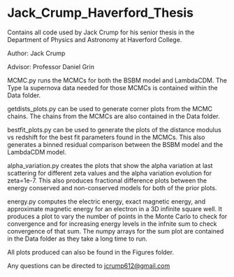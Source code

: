 # Jack_Crump_Haverford_Thesis
Contains all code used by Jack Crump for his senior thesis in the Department of Physics and Astronomy at Haverford College.

Author: Jack Crump

Advisor: Professor Daniel Grin

MCMC.py runs the MCMCs for both the BSBM model and LambdaCDM. The Type Ia supernova data needed for those MCMCs is contained within the Data folder.

getdists_plots.py can be used to generate corner plots from the MCMC chains. The chains from the MCMCs are also contained in the Data folder.

bestfit_plots.py can be used to generate the plots of the distance modulus vs redshift for the best fit parameters found in the MCMCs. This also generates a binned residual comparison between the BSBM model and the LambdaCDM model.

alpha_variation.py creates the plots that show the alpha variation at last scattering for different zeta values and the alpha variation evolution for zeta=1e-7. This also produces fractional difference plots between the energy conserved and non-conserved models for both of the prior plots.

energy.py computes the electric energy, exact magnetic energy, and approximate magnetic energy for an electron in a 3D infinite square well. It produces a plot to vary the number of points in the Monte Carlo to check for convergence and for increasing energy levels in the infnite sum to check convergence of that sum. The numpy arrays for the sum plot are contained in the Data folder as they take a long time to run.

All plots produced can also be found in the Figures folder.

Any questions can be directed to jcrump612@gmail.com
